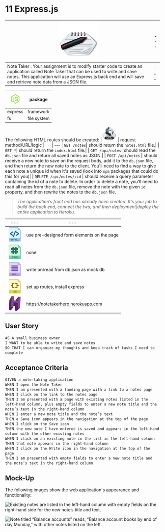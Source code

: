 11 Express.js 
======

 ![alt text](https://raw.githubusercontent.com/attila5287/express/main/img/note_taker.png "github-logo-png")|---|
 |---|---|
  Note Taker : Your assignment is to modify starter code to create an application called Note Taker that can be used to write and save notes. This application will use an Express.js back end and will save and retrieve note data from a JSON file. | ---|


| ![alt text](https://raw.githubusercontent.com/attila5287/express/main/img/js.png  "node-js-png") |package|
|--- |--- | 
|express |framework | 
|fs |file system | 


The following HTML routes should be created:
|![alt text](https://raw.githubusercontent.com/attila5287/express/main/img/url_bw.png  "node-js-png")  | request method/URL/logic
| ---| ---
|  `GET /notes`|  should return the `notes.html` file.| 
|  `GET *`|  should return the `index.html` file.| 
|  `GET /api/notes`| should read the `db.json` file and return all saved notes as JSON.|
|  `POST /api/notes` | should receive a new note to save on the request body, add it to the `db.json` file, and then return the new note to the client. You'll need to find a way to give each note a unique id when it's saved (look into `npm` packages that could do this for you)|
| `DELETE /api/notes/:id` |  should receive a query parameter containing the id of a note to delete. In order to delete a note, you'll need to read all notes from the `db.json` file, remove the note with the given `id` property, and then rewrite the notes to the `db.json` file.

 
> *The application’s front end has already been created. It's your job to build the back end, connect the two, and then deployment|deploy the entire application to Heroku.*


| --- | ---|
| --- | ---|
|![html][1] | use pre-designed form elements on the page |
|![css][2] | none |
|![sql][4] | write on/read from db.json as mock db |
|![js][3] |set up routes, install express  |
|![heroku][5] | <https://notetakerhero.herokuapp.com> |


[1]: https://raw.githubusercontent.com/attila5287/express/main/img/html.png
[2]: https://raw.githubusercontent.com/attila5287/express/main/img/css-icon.png
[3]: https://raw.githubusercontent.com/attila5287/express/main/img/js-icon.png
[4]: https://raw.githubusercontent.com/attila5287/express/main/img/sql-icon.png
[5]: https://raw.githubusercontent.com/attila5287/express/main/img/h.png

## User Story

```
AS A small business owner
I WANT to be able to write and save notes
SO THAT I can organize my thoughts and keep track of tasks I need to complete
```


## Acceptance Criteria

```
GIVEN a note-taking application
WHEN I open the Note Taker
THEN I am presented with a landing page with a link to a notes page
WHEN I click on the link to the notes page
THEN I am presented with a page with existing notes listed in the left-hand column, plus empty fields to enter a new note title and the note’s text in the right-hand column
WHEN I enter a new note title and the note’s text
THEN a Save icon appears in the navigation at the top of the page
WHEN I click on the Save icon
THEN the new note I have entered is saved and appears in the left-hand column with the other existing notes
WHEN I click on an existing note in the list in the left-hand column
THEN that note appears in the right-hand column
WHEN I click on the Write icon in the navigation at the top of the page
THEN I am presented with empty fields to enter a new note title and the note’s text in the right-hand column
```


## Mock-Up

The following images show the web application's appearance and functionality: 

![Existing notes are listed in the left-hand column with empty fields on the right-hand side for the new note’s title and text.](./Develop/Assets/11-express-homework-demo-01.png)

![Note titled “Balance accounts” reads, “Balance account books by end of day Monday,” with other notes listed on the left.](./Develop/Assets/11-express-homework-demo-02.png)
